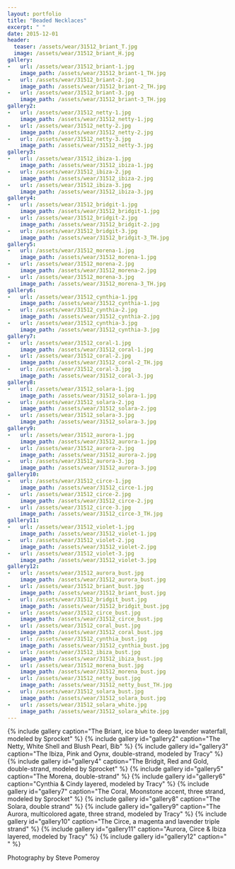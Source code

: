 ```yaml
---
layout: portfolio
title: "Beaded Necklaces"
excerpt: " "
date: 2015-12-01
header:
  teaser: /assets/wear/31512_briant_T.jpg
  image: /assets/wear/31512_briant_H.jpg
gallery:
-   url: /assets/wear/31512_briant-1.jpg
    image_path: /assets/wear/31512_briant-1_TH.jpg
-   url: /assets/wear/31512_briant-2.jpg
    image_path: /assets/wear/31512_briant-2_TH.jpg
-   url: /assets/wear/31512_briant-3.jpg
    image_path: /assets/wear/31512_briant-3_TH.jpg
gallery2:
-   url: /assets/wear/31512_netty-1.jpg
    image_path: /assets/wear/31512_netty-1.jpg
-   url: /assets/wear/31512_netty-2.jpg
    image_path: /assets/wear/31512_netty-2.jpg
-   url: /assets/wear/31512_netty-3.jpg
    image_path: /assets/wear/31512_netty-3.jpg
gallery3:
-   url: /assets/wear/31512_ibiza-1.jpg
    image_path: /assets/wear/31512_ibiza-1.jpg
-   url: /assets/wear/31512_ibiza-2.jpg
    image_path: /assets/wear/31512_ibiza-2.jpg
-   url: /assets/wear/31512_ibiza-3.jpg
    image_path: /assets/wear/31512_ibiza-3.jpg
gallery4:
-   url: /assets/wear/31512_bridgit-1.jpg
    image_path: /assets/wear/31512_bridgit-1.jpg
-   url: /assets/wear/31512_bridgit-2.jpg
    image_path: /assets/wear/31512_bridgit-2.jpg
-   url: /assets/wear/31512_bridgit-3.jpg
    image_path: /assets/wear/31512_bridgit-3_TH.jpg
gallery5:
-   url: /assets/wear/31512_morena-1.jpg
    image_path: /assets/wear/31512_morena-1.jpg
-   url: /assets/wear/31512_morena-2.jpg
    image_path: /assets/wear/31512_morena-2.jpg
-   url: /assets/wear/31512_morena-3.jpg
    image_path: /assets/wear/31512_morena-3_TH.jpg
gallery6:
-   url: /assets/wear/31512_cynthia-1.jpg
    image_path: /assets/wear/31512_cynthia-1.jpg
-   url: /assets/wear/31512_cynthia-2.jpg
    image_path: /assets/wear/31512_cynthia-2.jpg
-   url: /assets/wear/31512_cynthia-3.jpg
    image_path: /assets/wear/31512_cynthia-3.jpg
gallery7:
-   url: /assets/wear/31512_coral-1.jpg
    image_path: /assets/wear/31512_coral-1.jpg
-   url: /assets/wear/31512_coral-2.jpg
    image_path: /assets/wear/31512_coral-2_TH.jpg
-   url: /assets/wear/31512_coral-3.jpg
    image_path: /assets/wear/31512_coral-3.jpg
gallery8:
-   url: /assets/wear/31512_solara-1.jpg
    image_path: /assets/wear/31512_solara-1.jpg
-   url: /assets/wear/31512_solara-2.jpg
    image_path: /assets/wear/31512_solara-2.jpg
-   url: /assets/wear/31512_solara-3.jpg
    image_path: /assets/wear/31512_solara-3.jpg
gallery9:
-   url: /assets/wear/31512_aurora-1.jpg
    image_path: /assets/wear/31512_aurora-1.jpg
-   url: /assets/wear/31512_aurora-2.jpg
    image_path: /assets/wear/31512_aurora-2.jpg
-   url: /assets/wear/31512_aurora-3.jpg
    image_path: /assets/wear/31512_aurora-3.jpg
gallery10:
-   url: /assets/wear/31512_circe-1.jpg
    image_path: /assets/wear/31512_circe-1.jpg
-   url: /assets/wear/31512_circe-2.jpg
    image_path: /assets/wear/31512_circe-2.jpg
-   url: /assets/wear/31512_circe-3.jpg
    image_path: /assets/wear/31512_circe-3_TH.jpg
gallery11:
-   url: /assets/wear/31512_violet-1.jpg
    image_path: /assets/wear/31512_violet-1.jpg
-   url: /assets/wear/31512_violet-2.jpg
    image_path: /assets/wear/31512_violet-2.jpg
-   url: /assets/wear/31512_violet-3.jpg
    image_path: /assets/wear/31512_violet-3.jpg
gallery12:
-   url: /assets/wear/31512_aurora_bust.jpg
    image_path: /assets/wear/31512_aurora_bust.jpg
-   url: /assets/wear/31512_briant_bust.jpg
    image_path: /assets/wear/31512_briant_bust.jpg
-   url: /assets/wear/31512_bridgit_bust.jpg
    image_path: /assets/wear/31512_bridgit_bust.jpg
-   url: /assets/wear/31512_circe_bust.jpg
    image_path: /assets/wear/31512_circe_bust.jpg
-   url: /assets/wear/31512_coral_bust.jpg
    image_path: /assets/wear/31512_coral_bust.jpg
-   url: /assets/wear/31512_cynthia_bust.jpg
    image_path: /assets/wear/31512_cynthia_bust.jpg
-   url: /assets/wear/31512_ibiza_bust.jpg
    image_path: /assets/wear/31512_ibiza_bust.jpg
-   url: /assets/wear/31512_morena_bust.jpg
    image_path: /assets/wear/31512_morena_bust.jpg
-   url: /assets/wear/31512_netty_bust.jpg
    image_path: /assets/wear/31512_netty_bust_TH.jpg
-   url: /assets/wear/31512_solara_bust.jpg
    image_path: /assets/wear/31512_solara_bust.jpg
-   url: /assets/wear/31512_solara_white.jpg
    image_path: /assets/wear/31512_solara_white.jpg
---
```


{% include gallery caption="The Briant, ice blue to deep lavender waterfall, modeled by Sprocket" %}
{% include gallery id="gallery2" caption="The Netty, White Shell and Blush Pearl, Bib" %}
{% include gallery id="gallery3" caption="The Ibiza, Pink and Oynx, double-strand, modeled by Tracy" %}
{% include gallery id="gallery4" caption="The Bridgit, Red and Gold, double-strand, modeled by Sprocket" %}
{% include gallery id="gallery5" caption="The Morena, double-strand" %}
{% include gallery id="gallery6" caption="Cynthia & Cindy layered, modeled by Tracy" %}
{% include gallery id="gallery7" caption="The Coral, Moonstone accent, three strand, modeled by Sprocket" %}
{% include gallery id="gallery8" caption="The Solara, double strand" %}
{% include gallery id="gallery9" caption="The Aurora, multicolored agate, three strand, modeled by Tracy" %}
{% include gallery id="gallery10" caption="The Circe, a magenta and lavender triple strand" %}
{% include gallery id="gallery11" caption="Aurora, Circe & Ibiza layered, modeled by Tracy" %}
{% include gallery id="gallery12" caption=" " %}

Photography by Steve Pomeroy <a class="social" href="https://twitter.com/xxv" target="_blank" rel="noopener noreferrer"><i class="fa fa-fw fa-twitter"></i></a>
